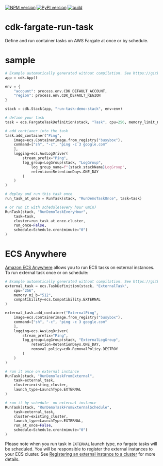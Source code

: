 [![NPM version](https://badge.fury.io/js/cdk-fargate-run-task.svg)](https://badge.fury.io/js/cdk-fargate-run-task)
[![PyPI version](https://badge.fury.io/py/cdk-fargate-run-task.svg)](https://badge.fury.io/py/cdk-fargate-run-task)
[![build](https://github.com/pahud/cdk-fargate-run-task/actions/workflows/build.yml/badge.svg)](https://github.com/pahud/cdk-fargate-run-task/actions/workflows/build.yml)

# cdk-fargate-run-task

Define and run container tasks on AWS Fargate at once or by schedule.

# sample

```python
# Example automatically generated without compilation. See https://github.com/aws/jsii/issues/826
app = cdk.App()

env = {
    "account": process.env.CDK_DEFAULT_ACCOUNT,
    "region": process.env.CDK_DEFAULT_REGION
}

stack = cdk.Stack(app, "run-task-demo-stack", env=env)

# define your task
task = ecs.FargateTaskDefinition(stack, "Task", cpu=256, memory_limit_mi_b=512)

# add contianer into the task
task.add_container("Ping",
    image=ecs.ContainerImage.from_registry("busybox"),
    command=["sh", "-c", "ping -c 3 google.com"
    ],
    logging=ecs.AwsLogDriver(
        stream_prefix="Ping",
        log_group=LogGroup(stack, "LogGroup",
            log_group_name=f"{stack.stackName}LogGroup",
            retention=RetentionDays.ONE_DAY
        )
    )
)

# deploy and run this task once
run_task_at_once = RunTask(stack, "RunDemoTaskOnce", task=task)

# or run it with schedule(every hour 0min)
RunTask(stack, "RunDemoTaskEveryHour",
    task=task,
    cluster=run_task_at_once.cluster,
    run_once=False,
    schedule=Schedule.cron(minute="0")
)
```

# ECS Anywhere

[Amazon ECS Anywhere](https://aws.amazon.com/ecs/anywhere/) allows you to run ECS tasks on external instances. To run external task once or on schedule:

```python
# Example automatically generated without compilation. See https://github.com/aws/jsii/issues/826
external_task = ecs.TaskDefinition(stack, "ExternalTask",
    cpu="256",
    memory_mi_b="512",
    compatibility=ecs.Compatibility.EXTERNAL
)

external_task.add_container("ExternalPing",
    image=ecs.ContainerImage.from_registry("busybox"),
    command=["sh", "-c", "ping -c 3 google.com"
    ],
    logging=ecs.AwsLogDriver(
        stream_prefix="Ping",
        log_group=LogGroup(stack, "ExternalLogGroup",
            retention=RetentionDays.ONE_DAY,
            removal_policy=cdk.RemovalPolicy.DESTROY
        )
    )
)

# run it once on external instance
RunTask(stack, "RunDemoTaskFromExternal",
    task=external_task,
    cluster=existing_cluster,
    launch_type=LaunchType.EXTERNAL
)

# run it by schedule  on external instance
RunTask(stack, "RunDemoTaskFromExternalSchedule",
    task=external_task,
    cluster=existing_cluster,
    launch_type=LaunchType.EXTERNAL,
    run_at_once=False,
    schedule=Schedule.cron(minute="0")
)
```

Please note when you run task in `EXTERNAL` launch type, no fargate tasks will be scheduled. You will be responsible to register the external instances to your ECS cluster. See [Registering an external instance to a cluster](https://docs.aws.amazon.com/AmazonECS/latest/developerguide/ecs-anywhere-registration.html) for more details.
